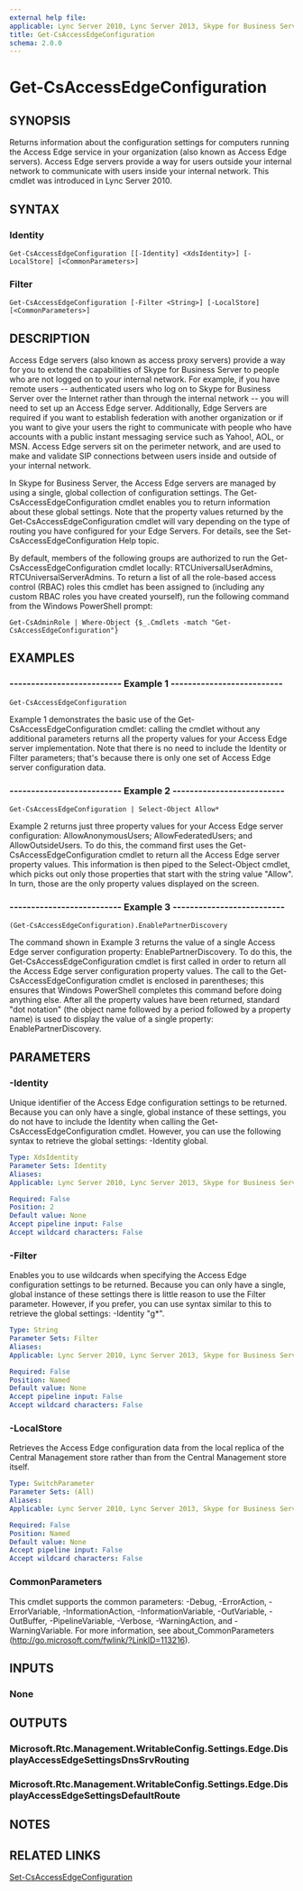 ```yaml
---
external help file: 
applicable: Lync Server 2010, Lync Server 2013, Skype for Business Server 2015
title: Get-CsAccessEdgeConfiguration
schema: 2.0.0
---
```


# Get-CsAccessEdgeConfiguration

## SYNOPSIS
Returns information about the configuration settings for computers running the Access Edge service in your organization (also known as Access Edge servers).
Access Edge servers provide a way for users outside your internal network to communicate with users inside your internal network.
This cmdlet was introduced in Lync Server 2010.


## SYNTAX

### Identity
```
Get-CsAccessEdgeConfiguration [[-Identity] <XdsIdentity>] [-LocalStore] [<CommonParameters>]
```

### Filter
```
Get-CsAccessEdgeConfiguration [-Filter <String>] [-LocalStore] [<CommonParameters>]
```

## DESCRIPTION
Access Edge servers (also known as access proxy servers) provide a way for you to extend the capabilities of Skype for Business Server to people who are not logged on to your internal network.
For example, if you have remote users -- authenticated users who log on to Skype for Business Server over the Internet rather than through the internal network -- you will need to set up an Access Edge server.
Additionally, Edge Servers are required if you want to establish federation with another organization or if you want to give your users the right to communicate with people who have accounts with a public instant messaging service such as Yahoo!, AOL, or MSN.
Access Edge servers sit on the perimeter network, and are used to make and validate SIP connections between users inside and outside of your internal network.

In Skype for Business Server, the Access Edge servers are managed by using a single, global collection of configuration settings.
The Get-CsAccessEdgeConfiguration cmdlet enables you to return information about these global settings.
Note that the property values returned by the Get-CsAccessEdgeConfiguration cmdlet will vary depending on the type of routing you have configured for your Edge Servers.
For details, see the Set-CsAccessEdgeConfiguration Help topic.

By default, members of the following groups are authorized to run the Get-CsAccessEdgeConfiguration cmdlet locally: RTCUniversalUserAdmins, RTCUniversalServerAdmins.
To return a list of all the role-based access control (RBAC) roles this cmdlet has been assigned to (including any custom RBAC roles you have created yourself), run the following command from the Windows PowerShell prompt:

`Get-CsAdminRole | Where-Object {$_.Cmdlets -match "Get-CsAccessEdgeConfiguration"}`

## EXAMPLES

### -------------------------- Example 1 --------------------------
```
Get-CsAccessEdgeConfiguration
```

Example 1 demonstrates the basic use of the Get-CsAccessEdgeConfiguration cmdlet: calling the cmdlet without any additional parameters returns all the property values for your Access Edge server implementation.
Note that there is no need to include the Identity or Filter parameters; that's because there is only one set of Access Edge server configuration data.

### -------------------------- Example 2 --------------------------
```
Get-CsAccessEdgeConfiguration | Select-Object Allow*
```

Example 2 returns just three property values for your Access Edge server configuration: AllowAnonymousUsers; AllowFederatedUsers; and AllowOutsideUsers.
To do this, the command first uses the Get-CsAccessEdgeConfiguration cmdlet to return all the Access Edge server property values.
This information is then piped to the Select-Object cmdlet, which picks out only those properties that start with the string value "Allow".
In turn, those are the only property values displayed on the screen.

### -------------------------- Example 3 --------------------------
```
(Get-CsAccessEdgeConfiguration).EnablePartnerDiscovery
```

The command shown in Example 3 returns the value of a single Access Edge server configuration property: EnablePartnerDiscovery.
To do this, the Get-CsAccessEdgeConfiguration cmdlet is first called in order to return all the Access Edge server configuration property values.
The call to the Get-CsAccessEdgeConfiguration cmdlet is enclosed in parentheses; this ensures that Windows PowerShell completes this command before doing anything else.
After all the property values have been returned, standard "dot notation" (the object name followed by a period followed by a property name) is used to display the value of a single property: EnablePartnerDiscovery.


## PARAMETERS

### -Identity
Unique identifier of the Access Edge configuration settings to be returned.
Because you can only have a single, global instance of these settings, you do not have to include the Identity when calling the Get-CsAccessEdgeConfiguration cmdlet.
However, you can use the following syntax to retrieve the global settings: -Identity global.

```yaml
Type: XdsIdentity
Parameter Sets: Identity
Aliases: 
Applicable: Lync Server 2010, Lync Server 2013, Skype for Business Server 2015

Required: False
Position: 2
Default value: None
Accept pipeline input: False
Accept wildcard characters: False
```

### -Filter
Enables you to use wildcards when specifying the Access Edge configuration settings to be returned.
Because you can only have a single, global instance of these settings there is little reason to use the Filter parameter.
However, if you prefer, you can use syntax similar to this to retrieve the global settings: -Identity "g*".

```yaml
Type: String
Parameter Sets: Filter
Aliases: 
Applicable: Lync Server 2010, Lync Server 2013, Skype for Business Server 2015

Required: False
Position: Named
Default value: None
Accept pipeline input: False
Accept wildcard characters: False
```

### -LocalStore
Retrieves the Access Edge configuration data from the local replica of the Central Management store rather than from the Central Management store itself.

```yaml
Type: SwitchParameter
Parameter Sets: (All)
Aliases: 
Applicable: Lync Server 2010, Lync Server 2013, Skype for Business Server 2015

Required: False
Position: Named
Default value: None
Accept pipeline input: False
Accept wildcard characters: False
```

### CommonParameters
This cmdlet supports the common parameters: -Debug, -ErrorAction, -ErrorVariable, -InformationAction, -InformationVariable, -OutVariable, -OutBuffer, -PipelineVariable, -Verbose, -WarningAction, and -WarningVariable. For more information, see about_CommonParameters (http://go.microsoft.com/fwlink/?LinkID=113216).

## INPUTS

### None


## OUTPUTS

### Microsoft.Rtc.Management.WritableConfig.Settings.Edge.DisplayAccessEdgeSettingsDnsSrvRouting

### Microsoft.Rtc.Management.WritableConfig.Settings.Edge.DisplayAccessEdgeSettingsDefaultRoute


## NOTES


## RELATED LINKS

[Set-CsAccessEdgeConfiguration](Set-CsAccessEdgeConfiguration.md)
